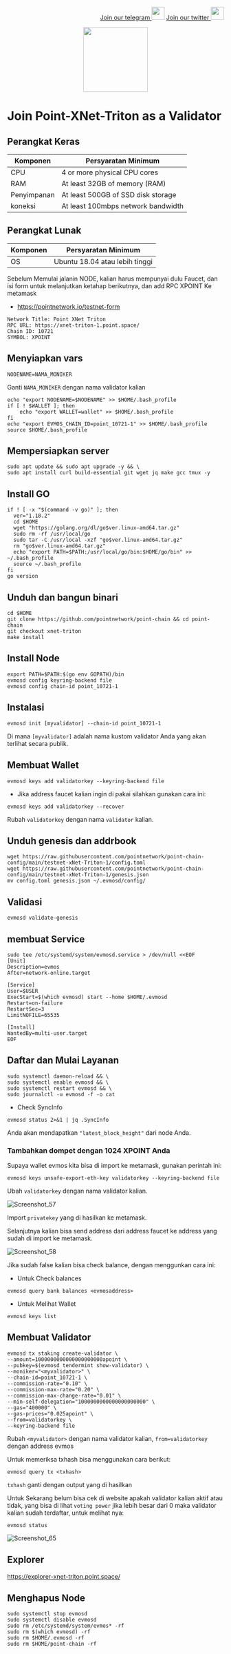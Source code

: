 <p style="font-size:14px" align="right">
<a href="https://t.me/BeritaCryptoo" target="_blank">Join our telegram <img src="https://user-images.githubusercontent.com/50621007/183283867-56b4d69f-bc6e-4939-b00a-72aa019d1aea.png" width="30"/></a>
<a href="https://twitter.com/BeritaCryptoo" target="_blank">Join our twitter <img src="https://user-images.githubusercontent.com/108946833/184274157-08210464-fa03-493d-b01c-2420c67a524f.jpg" width="30"/></a>
</p>
 
<p align="center">
  <img height="150" height="auto" src="https://user-images.githubusercontent.com/108946833/185566136-53e35398-2c9c-4eb3-99af-b93d150ab885.jpg">
</p>


# Join Point-XNet-Triton as a Validator
## Perangkat Keras

|  Komponen |  Persyaratan Minimum |
| ------------ | ------------ |
| CPU  | 4 or more physical CPU cores  |
| RAM | At least 32GB of memory (RAM) |
| Penyimpanan  | At least 500GB of SSD disk storage |
| koneksi | At least 100mbps network bandwidth |

## Perangkat Lunak

|Komponen | Persyaratan Minimum |
| ------------ | ------------ |
| OS | Ubuntu 18.04 atau lebih tinggi | 

 Sebelum Memulai jalanin NODE, kalian harus mempunyai dulu Faucet, dan isi form untuk melanjutkan ketahap berikutnya, dan add RPC XPOINT Ke metamask
- https://pointnetwork.io/testnet-form
```console 
Network Title: Point XNet Triton
RPC URL: https://xnet-triton-1.point.space/
Chain ID: 10721
SYMBOL: XPOINT
```
## Menyiapkan vars
```console
NODENAME=NAMA_MONIKER
```
Ganti `NAMA_MONIKER` dengan nama validator kalian
```console
echo "export NODENAME=$NODENAME" >> $HOME/.bash_profile
if [ ! $WALLET ]; then
	echo "export WALLET=wallet" >> $HOME/.bash_profile
fi
echo "export EVMOS_CHAIN_ID=point_10721-1" >> $HOME/.bash_profile
source $HOME/.bash_profile
```
## Mempersiapkan server
```console 
sudo apt update && sudo apt upgrade -y && \
sudo apt install curl build-essential git wget jq make gcc tmux -y
```
## Install GO
```console 
if ! [ -x "$(command -v go)" ]; then
  ver="1.18.2"
  cd $HOME
  wget "https://golang.org/dl/go$ver.linux-amd64.tar.gz"
  sudo rm -rf /usr/local/go
  sudo tar -C /usr/local -xzf "go$ver.linux-amd64.tar.gz"
  rm "go$ver.linux-amd64.tar.gz"
  echo "export PATH=$PATH:/usr/local/go/bin:$HOME/go/bin" >> ~/.bash_profile
  source ~/.bash_profile
fi
go version
```
## Unduh dan bangun binari
```console
cd $HOME
git clone https://github.com/pointnetwork/point-chain && cd point-chain
git checkout xnet-triton
make install
```
## Install Node
```console
export PATH=$PATH:$(go env GOPATH)/bin
evmosd config keyring-backend file
evmosd config chain-id point_10721-1
```
## Instalasi
```console
evmosd init [myvalidator] --chain-id point_10721-1
```
Di mana `[myvalidator]` adalah nama kustom validator Anda yang akan terlihat secara publik.
## Membuat Wallet 
```console
evmosd keys add validatorkey --keyring-backend file
```
- Jika address faucet kalian ingin di pakai silahkan gunakan cara ini:
```console
evmosd keys add validatorkey --recover
```
Rubah `validatorkey` dengan nama `validator` kalian.

## Unduh genesis dan addrbook
```console
wget https://raw.githubusercontent.com/pointnetwork/point-chain-config/main/testnet-xNet-Triton-1/config.toml
wget https://raw.githubusercontent.com/pointnetwork/point-chain-config/main/testnet-xNet-Triton-1/genesis.json
mv config.toml genesis.json ~/.evmosd/config/
```
## Validasi
```console
evmosd validate-genesis
```
## membuat Service
```console
sudo tee /etc/systemd/system/evmosd.service > /dev/null <<EOF
[Unit]
Description=evmos
After=network-online.target

[Service]
User=$USER
ExecStart=$(which evmosd) start --home $HOME/.evmosd
Restart=on-failure
RestartSec=3
LimitNOFILE=65535

[Install]
WantedBy=multi-user.target
EOF
```
## Daftar dan Mulai Layanan
```console
sudo systemctl daemon-reload && \
sudo systemctl enable evmosd && \
sudo systemctl restart evmosd && \
sudo journalctl -u evmosd -f -o cat
```
- Check SyncInfo

```console
evmosd status 2>&1 | jq .SyncInfo
```
Anda akan mendapatkan `"latest_block_height"` dari node Anda.

### Tambahkan dompet dengan 1024 XPOINT Anda

Supaya wallet evmos kita bisa di import ke metamask, gunakan perintah ini:
```console
evmosd keys unsafe-export-eth-key validatorkey --keyring-backend file
```
Ubah `validatorkey` dengan nama validator kalian.

![Screenshot_57](https://user-images.githubusercontent.com/108946833/185661523-a65e0667-13d5-4be7-b4ea-870405734b38.png)

Import `privatekey` yang di hasilkan ke metamask.

Selanjutnya kalian bisa send address dari address faucet ke address yang sudah di import ke metamask.

![Screenshot_58](https://user-images.githubusercontent.com/108946833/185662187-4098dbde-c35f-4015-94a2-7689c837bac9.png)

Jika sudah false kalian bisa check balance, dengan menggunkan cara ini:

- Untuk Check balances
```console
evmosd query bank balances <evmosaddress>
```
- Untuk Melihat Wallet
```console
evmosd keys list
```
## Membuat Validator
```console
evmosd tx staking create-validator \
--amount=1000000000000000000000apoint \
--pubkey=$(evmosd tendermint show-validator) \
--moniker="<myvalidator>" \
--chain-id=point_10721-1 \
--commission-rate="0.10" \
--commission-max-rate="0.20" \
--commission-max-change-rate="0.01" \
--min-self-delegation="1000000000000000000000" \
--gas="400000" \
--gas-prices="0.025apoint" \
--from=validatorkey \
--keyring-backend file
```
Rubah `<myvalidator>` dengan nama validator kalian, `from=validatorkey` dengan address evmos

Untuk memeriksa txhash bisa menggunakan cara berikut:
```console
evmosd query tx <txhash>
```
`txhash` ganti dengan output yang di hasilkan

Untuk Sekarang belum bisa cek di website apakah validator kalian aktif atau tidak, yang bisa di lihat `voting power` jika lebih besar dari 0 maka validator kalian sudah terdaftar, untuk melihat nya:
```console
evmosd status
```
![Screenshot_65](https://user-images.githubusercontent.com/108946833/185779191-4e3c516d-4f41-4433-bfba-8c20e804596c.png)


## Explorer
https://explorer-xnet-triton.point.space/

## Menghapus Node
```console
sudo systemctl stop evmosd
sudo systemctl disable evmosd
sudo rm /etc/systemd/system/evmos* -rf
sudo rm $(which evmosd) -rf
sudo rm $HOME/.evmosd -rf
sudo rm $HOME/point-chain -rf
````
